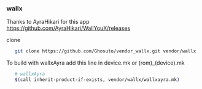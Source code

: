 ### wallx
Thanks to AyraHikari for this app https://github.com/AyraHikari/WallYouX/releases

clone 
```bash
   git clone https://github.com/Ghosuto/vendor_wallx.git vendor/wallx
```

To build with wallxAyra add this line in device.mk or (rom)_(device).mk
```bash
   # wallxAyra
   $(call inherit-product-if-exists, vendor/wallx/wallxayra.mk)
```

